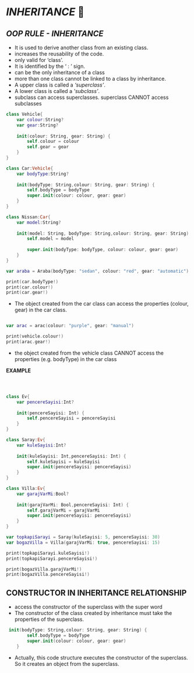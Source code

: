 
# *INHERITANCE* 🧬

## *OOP RULE - INHERITANCE*

- It is used to derive another class from an existing class.
- increases the reusability of the code.
- only valid for ‘class’.
- It is identified by the ‘ : ’ sign.
- can be the only inheritance of a class
- more than one class cannot be linked to a class by inheritance.
- A upper class is called a *‘superclass’*.
- A lower class is called a *'subclass’*.
- subclass can access superclasses. superclass CANNOT access subclasses


```swift
class Vehicle{
    var colour:String?
    var gear:String?
    
    init(colour: String, gear: String) {
        self.colour = colour
        self.gear = gear
    }
}

class Car:Vehicle{
    var bodyType:String?
    
    init(bodyType: String,colour: String, gear: String) {
        self.bodyType = bodyType
        super.init(colour: colour, gear: gear)
    }
}

class Nissan:Car{
    var model:String?
    
    init(model: String, bodyType: String,colour: String, gear: String) {
        self.model = model
        
        super.init(bodyType: bodyType, colour: colour, gear: gear)
    }
}

var araba = Araba(bodyType: "sedan", colour: "red", gear: "automatic")

print(car.bodyType!)
print(car.colour!)
print(car.gear!)
```

- The object created from the car class can access the properties (colour, gear) in the car class.

```swift

var arac = arac(colour: "purple", gear: "manual")

print(vehicle.colour!)
print(arac.gear!)
```

- the object created from the vehicle class CANNOT access the properties (e.g. bodyType) in the car class

**EXAMPLE**

```swift



class Ev{
    var pencereSayisi:Int?
    
    init(pencereSayisi: Int) {
        self.pencereSayisi = pencereSayisi
    }
}

class Saray:Ev{
    var kuleSayisi:Int?
    
    init(kuleSayisi: Int,pencereSayisi: Int) {
        self.kuleSayisi = kuleSayisi
        super.init(pencereSayisi: pencereSayisi)
    }
}

class Villa:Ev{
    var garajVarMi:Bool?
    
    init(garajVarMi: Bool,pencereSayisi: Int) {
        self.garajVarMi = garajVarMi
        super.init(pencereSayisi: pencereSayisi)
    }
}

var topkapiSarayi = Saray(kuleSayisi: 5, pencereSayisi: 30)
var bogazVilla = Villa(garajVarMi: true, pencereSayisi: 15)

print(topkapiSarayi.kuleSayisi!)
print(topkapiSarayi.pencereSayisi!)

print(bogazVilla.garajVarMi!)
print(bogazVilla.pencereSayisi!)
```
## CONSTRUCTOR IN INHERITANCE RELATIONSHIP 

- access the constructor of the superclass with the super word
- The constructor of the class created by inheritance must take the properties of the superclass.
```swift
 init(bodyType: String,colour: String, gear: String) {
        self.bodyType = bodyType
        super.init(colour: colour, gear: gear)
    }
```
- Actually, this code structure executes the constructor of the superclass. So it creates an object from the superclass.


